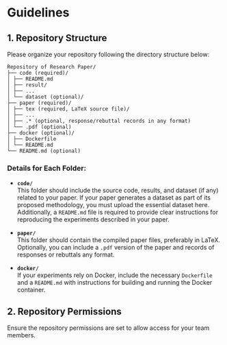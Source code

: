 # Guidelines

## 1. Repository Structure

Please organize your repository following the directory structure below:
```
Repository of Research Paper/
├── code (required)/
│ ├── README.md
│ ├── result/
│ ├── ...
│ └── dataset (optional)/
├── paper (required)/
│ ├── tex (required, LaTeX source file)/
│ ├── ...
│ ├── .* (optional, response/rebuttal records in any format)
│ └── .pdf (optional)
├── docker (optional)/
│ ├── Dockerfile
│ └── README.md
└── README.md (optional)
```
### Details for Each Folder:
- **`code/`**  
  This folder should include the source code, results, and dataset (if any) related to your paper. If your paper generates a dataset as part of its proposed methodology, you must upload the essential dataset here. Additionally, a `README.md` file is required to provide clear instructions for reproducing the experiments described in your paper.  

- **`paper/`**  
  This folder should contain the compiled paper files, preferably in LaTeX. Optionally, you can include a `.pdf` version of the paper and records of responses or rebuttals any format.  

- **`docker/`**  
  If your experiments rely on Docker, include the necessary `Dockerfile` and a `README.md` with instructions for building and running the Docker container.  


## 2. Repository Permissions

Ensure the repository permissions are set to allow access for your team members. 
